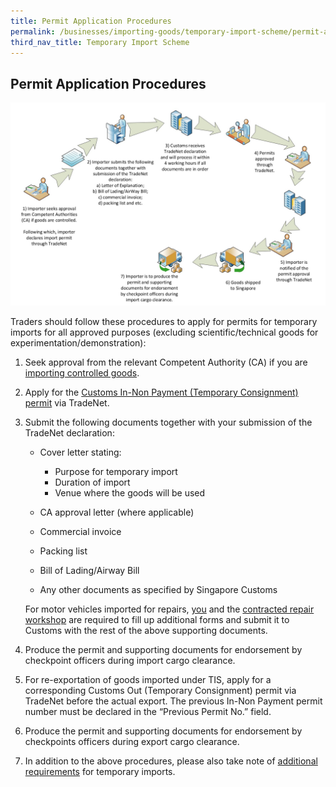 ```yaml
---
title: Permit Application Procedures
permalink: /businesses/importing-goods/temporary-import-scheme/permit-application-procedures
third_nav_title: Temporary Import Scheme
---
```


## Permit Application Procedures

![](/images/permit-application-procedures1.jpg)

Traders should follow these procedures to apply for permits for temporary imports for all approved purposes (excluding scientific/technical goods for experimentation/demonstration):

1.  Seek approval from the relevant Competent Authority (CA) if you are  [importing controlled goods](/businesses/importing-goods/controlled-and-prohibited-goods-for-import).
2. Apply for the [Customs In-Non Payment (Temporary Consignment) permit](/businesses/importing-goods/import-procedures/types-of-import-permits) via TradeNet.
3.  Submit the following documents together with your submission of the TradeNet declaration:
    
    -   Cover letter stating:
        
        -   Purpose for temporary import
        -   Duration of import
        -   Venue where the goods will be used
    -   CA approval letter (where applicable)
    -   Commercial invoice
    -   Packing list
    -   Bill of Lading/Airway Bill
    -   Any other documents as specified by Singapore Customs
    
    For motor vehicles imported for repairs, [you](/documents/businesses/TI-Repair-Importer1-09Feb2011.doc) and the [contracted repair workshop](/documents/businesses/TI-Repair-Workshop1-09Feb2011.doc) are required to fill up additional forms and submit it to Customs with the rest of the above supporting documents.
    
4.  Produce the permit and supporting documents for endorsement by checkpoint officers during import cargo clearance.
5.  For re-exportation of goods imported under TIS, apply for a corresponding Customs Out (Temporary Consignment) permit via TradeNet before the actual export. The previous In-Non Payment permit number must be declared in the “Previous Permit No.” field.
6.  Produce the permit and supporting documents for endorsement by checkpoints officers during export cargo clearance.
7.  In addition to the above procedures, please also take note of [additional requirements](https://www.customs.gov.sg/businesses/importing-goods/temporary-import-scheme#additional) for temporary imports.
